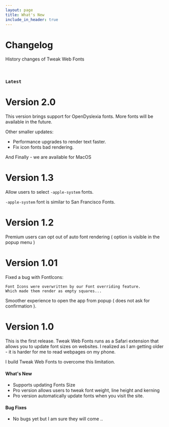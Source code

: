 ```yaml
---
layout: page
title: What's New
include_in_header: true
---
```


# Changelog
History changes of Tweak Web Fonts

<br>

### `Latest`
# **Version 2.0**
This version brings support for OpenDyslexia fonts.
More fonts will be available in the future.

Other smaller updates:
- Performance upgrades to render text faster.
- Fix icon fonts bad rendering.

And Finally - we are available for MacOS

# **Version 1.3**
Allow users to select `-apple-system` fonts.

`-apple-system` font is similar to San Francisco Fonts.

# **Version 1.2**
Premium users can opt out of auto font rendering ( option is visible in the popup menu )

# **Version 1.01**
Fixed a bug with FontIcons:
````
Font Icons were overwritten by our Font overriding feature.
Which made them render as empty squares...
````

Smoother experience to open the app from popup ( does not ask for confirmation ).

# **Version 1.0**
This is the first release.
Tweak Web Fonts runs as a Safari extension that allows you to update font sizes on websites.
I realized as I am getting older - it is harder for me to read webpages on my phone.

I build Tweak Web Fonts to overcome this limitation.

#### What's New
- Supports updating Fonts Size
- Pro version allows users to tweak font weight, line height and kerning
- Pro version automatically update fonts when you visit the site.

#### Bug Fixes
- No bugs yet but I am sure they will come ..

<br>

